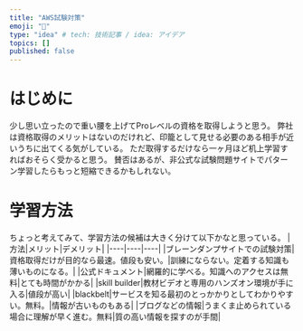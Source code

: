 ```yaml
---
title: "AWS試験対策"
emoji: "🐷"
type: "idea" # tech: 技術記事 / idea: アイデア
topics: []
published: false
---
```

# はじめに
少し思い立ったので重い腰を上げてProレベルの資格を取得しようと思う。
弊社は資格取得のメリットはないのだけれど、印籠として見せる必要のある相手が近いうちに出てくる気がしている。
ただ取得するだけなら一ヶ月ほど机上学習すればおそらく受かると思う。
賛否はあるが、非公式な試験問題サイトでパターン学習したらもっと短縮できるかもしれない。

# 学習方法
ちょっと考えてみて、学習方法の候補は大きく分けて以下かなと思っている。
|方法|メリット|デメリット|
|----|----|----|
|ブレーンダンプサイトでの試験対策|資格取得だけが目的なら最速。値段も安い。|訓練にならない。定着する知識も薄いものになる。|
|公式ドキュメント|網羅的に学べる。知識へのアクセスは無料|とても時間がかかる|
|skill builder|教材ビデオと専用のハンズオン環境が手に入る|値段が高い|
|blackbelt|サービスを知る最初のとっかかりとしてわかりやすい。無料。|情報が古いものもある|
|ブログなどの情報|うまくま止められている場合に理解が早く進む。無料|質の高い情報を探すのが手間|
